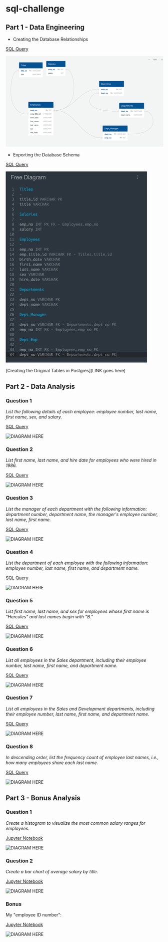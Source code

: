 # sql-challenge

## Part 1 - Data Engineering

- Creating the Database Relationships

[SQL Query](https://github.com/Jen-Dean/sql-challenge/blob/main/EmployeeSQL/Original_Set_Up_Schema/create_tables_sql.sql)

![DIAGRAM HERE](https://github.com/Jen-Dean/sql-challenge/blob/main/EmployeeSQL/QDBD_Images/Quick_Database_Diagram.png)

- Exporting the Database Schema

[SQL Query](https://github.com/Jen-Dean/sql-challenge/blob/main/EmployeeSQL/Original_Set_Up_Schema/create_tables_sql.sql)

![DIAGRAM HERE](https://github.com/Jen-Dean/sql-challenge/blob/main/EmployeeSQL/QDBD_Images/Quick_Database_Schema.png)

[Creating the Original Tables in Postgres](LINK goes here)

## Part 2 - Data Analysis

### Question 1 

*List the following details of each employee: employee number, last name, first name, sex, and salary.*

[SQL Query](https://github.com/Jen-Dean/sql-challenge/blob/main/EmployeeSQL/Question_Answers/question_1_answer.sql)

![DIAGRAM HERE]()

### Question 2

*List first name, last name, and hire date for employees who were hired in 1986.*

[SQL Query](https://github.com/Jen-Dean/sql-challenge/blob/main/EmployeeSQL/Question_Answers/question_2_answer.sql)

![DIAGRAM HERE]()

### Question 3

*List the manager of each department with the following information: department number, department name, the manager's employee number, last name, first name.*

[SQL Query](https://github.com/Jen-Dean/sql-challenge/blob/main/EmployeeSQL/Question_Answers/question_3_answer.sql)

![DIAGRAM HERE]()

### Question 4

*List the department of each employee with the following information: employee number, last name, first name, and department name.*

[SQL Query](https://github.com/Jen-Dean/sql-challenge/blob/main/EmployeeSQL/Question_Answers/question_4_answer.sql)

![DIAGRAM HERE]()

### Question 5

*List first name, last name, and sex for employees whose first name is "Hercules" and last names begin with "B."*

[SQL Query](https://github.com/Jen-Dean/sql-challenge/blob/main/EmployeeSQL/Question_Answers/question_5_answer.sql)

![DIAGRAM HERE]()

### Question 6

*List all employees in the Sales department, including their employee number, last name, first name, and department name.*

[SQL Query](https://github.com/Jen-Dean/sql-challenge/blob/main/EmployeeSQL/Question_Answers/question_6_answer.sql)

![DIAGRAM HERE]()

### Question 7

*List all employees in the Sales and Development departments, including their employee number, last name, first name, and department name.*

[SQL Query](https://github.com/Jen-Dean/sql-challenge/blob/main/EmployeeSQL/Question_Answers/question_7_answer.sql)

![DIAGRAM HERE]()

### Question 8

*In descending order, list the frequency count of employee last names, i.e., how many employees share each last name.*

[SQL Query](https://github.com/Jen-Dean/sql-challenge/blob/main/EmployeeSQL/Question_Answers/question_8_answer.sql)

![DIAGRAM HERE]()

## Part 3 - Bonus Analysis

### Question 1

*Create a histogram to visualize the most common salary ranges for employees.*

[Jupyter Notebook]()

![DIAGRAM HERE]()

### Question 2

*Create a bar chart of average salary by title.*

[Jupyter Notebook](https://github.com/Jen-Dean/sql-challenge/blob/main/EmployeeSQL/Question_Answers/Bonus_Questions.ipynb)

![DIAGRAM HERE]()

### Bonus

My "employee ID number":

[Jupyter Notebook](https://github.com/Jen-Dean/sql-challenge/blob/main/EmployeeSQL/Question_Answers/Bonus_Questions.ipynb)

![DIAGRAM HERE]()
